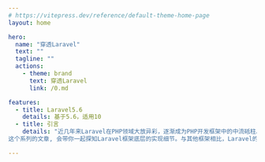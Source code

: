 ```yaml
---
# https://vitepress.dev/reference/default-theme-home-page
layout: home

hero:
  name: "穿透Laravel"
  text: ""
  tagline: ""
  actions:
    - theme: brand
      text: 穿透Laravel
      link: /0.md

features:
  - title: Laravel5.6
    details: 基于5.6，适用10
  - title: 引言
    details: "近几年来Laravel在PHP领域大放异彩，逐渐成为PHP开发框架中的中流砥柱。
这个系列的文章, 会带你一起探知Laravel框架底层的实现细节。与其他框架相比，Laravel的设计理念确实更为先进(服务、容器、依赖注入、facade。。。)，初读代码时会感觉代码晦涩难懂，而一旦弄清了整套框架的基础结构，你就会惊叹于作者精巧的构思和对面向对象编程娴熟的驾驭能力。"

---
```


